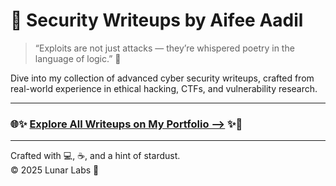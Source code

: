 # 📝 Security Writeups by Aifee Aadil

> “Exploits are not just attacks — they’re whispered poetry in the language of logic.” 🌌

Dive into my collection of advanced cyber security writeups, crafted from real-world experience in ethical hacking, CTFs, and vulnerability research.

---

### 🌐✨ [**Explore All Writeups on My Portfolio ⟶**](https://lunarlumos.github.io) ✨🔐

---

Crafted with 💻, ☕, and a hint of stardust.  
© 2025 Lunar Labs 🌙
